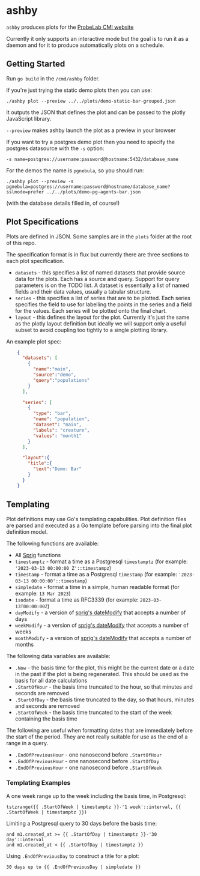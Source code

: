 # ashby

`ashby` produces plots for the [ProbeLab CMI website](https://github.com/plprobelab/website)

Currently it only supports an interactive mode but the goal is to run it as a daemon and for it to 
produce automatically plots on a schedule.

## Getting Started

Run `go build` in the `/cmd/ashby` folder.

If you're just trying the static demo plots then you can use:

	./ashby plot --preview ../../plots/demo-static-bar-grouped.json

It outputs the JSON that defines the plot and can be passed to the plotly JavaScript library.

`--preview` makes ashby launch the plot as a preview in your browser

If you want to try a postgres demo plot then you need to specify the postgres datasource with the `-s` option:

	-s name=postgres://username:password@hostname:5432/database_name

For the demos the name is `pgnebula`, so you should run:

	./ashby plot --preview -s pgnebula=postgres://username:password@hostname/database_name?sslmode=prefer ../../plots/demo-pg-agents-bar.json

(with the database details filled in, of course!)


## Plot Specifications

Plots are defined in JSON. Some samples are in the `plots` folder at the root of this repo.

The specification format is in flux but currently there are three sections to each plot specification.

 - `datasets` - this specifies a list of named datasets that provide source data for the plots. Each has a source and query. Support for query parameters is on the TODO list. A dataset is essentially a list of named fields and their data values, usually a tabular structure.
 - `series` - this specifies a list of series that are to be plotted. Each series specifies the field to use for labelling the points in the series and a field for the values. Each series will be plotted onto the final chart.
 - `layout` - this defines the layout for the plot. Currently it's just the same as the plotly layout definition but ideally we will support only a useful subset to avoid coupling too tightly to a single plotting library.


An example plot spec:

```json
	{
	  "datasets": [
	    {
	      "name":"main",
	      "source":"demo",
	      "query":"populations"
	    }
	  ],

	  "series": [
	    {
	      "type": "bar",
	      "name": "population",
	      "dataset": "main",
	      "labels": "creature",
	      "values": "month1"
	    }
	  ],

	  "layout":{
	    "title":{
	      "text":"Demo: Bar"
	    }
	  }
	}
```

## Templating

Plot definitions may use Go's templating capabulities. 
Plot definition files are parsed and executed as a Go template before parsing into the final plot definition model.

The following functions are available:

 - All [Sprig](https://masterminds.github.io/sprig/) functions 
 - `timestamptz` - format a time as a Postgresql `timestamptz`  (for example: `'2023-03-13 00:00:00 Z'::timestampz`)
 - `timestamp` - format a time as a Postgresql `timestamp`  (for example: `'2023-03-13 00:00:00'::timestamp`)
 - `simpledate` - format a time in a simple, human readable format (for example: `13 Mar 2023`)
 - `isodate` - format a time as RFC3339 (for example: `2023-03-13T00:00:00Z`)
 - `dayModify` - a version of [sprig's dateModify](https://masterminds.github.io/sprig/date.html#datemodify-mustdatemodify) that accepts a number of days
 - `weekModify` - a version of [sprig's dateModify](https://masterminds.github.io/sprig/date.html#datemodify-mustdatemodify) that accepts a number of weeks
 - `monthModify` - a version of [sprig's dateModify](https://masterminds.github.io/sprig/date.html#datemodify-mustdatemodify) that accepts a number of months

The following data variables are available:

 - `.Now` - the basis time for the plot, this might be the current date or a date in the past if the plot is being regenerated. This should be used as the basis for all date calculations
 - `.StartOfHour` - the basis time truncated to the hour, so that minutes and seconds are removed
 - `.StartOfDay` - the basis time truncated to the day, so that hours, minutes and seconds are removed
 - `.StartOfWeek` - the basis time truncated to the start of the week containing the basis time

The following are useful when formatting dates that are immediately before the start of the period.
They are not really suitable for use as the end of a range in a query.

 - `.EndOfPreviousHour` - one nanosecond before `.StartOfHour`
 - `.EndOfPreviousHour` - one nanosecond before `.StartOfDay`
 - `.EndOfPreviousHour` - one nanosecond before `.StartOfWeek`


### Templating Examples

A one week range up to the week including the basis time, in Postgresql:

	tstzrange({{ .StartOfWeek | timestamptz }}-'1 week'::interval, {{ .StartOfWeek | timestamptz }})

Limiting a Postgresql query to 30 days before the basis time:

	and m1.created_at >= {{ .StartOfDay | timestamptz }}-'30 day'::interval
	and m1.created_at < {{ .StartOfDay | timestamptz }}

Using `.EndOfPreviousDay` to construct a title for a plot:

	30 days up to {{ .EndOfPreviousDay | simpledate }}
